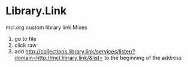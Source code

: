 # Library.Link
mcl.org custom library link Mixes

1. go to file
2. click raw
3. add
   http://collections.library.link/services/lister/?domain=http://mcl.library.link/&list=
   to the beginning of the address
